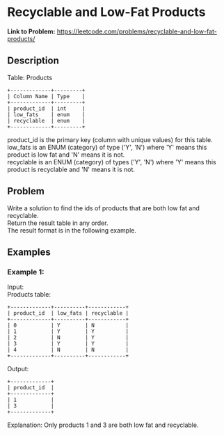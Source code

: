 # Recyclable and Low-Fat Products

**Link to Problem:** https://leetcode.com/problems/recyclable-and-low-fat-products/

## Description
Table: Products
```
+-------------+---------+
| Column Name | Type    |
+-------------+---------+
| product_id  | int     |
| low_fats    | enum    |
| recyclable  | enum    |
+-------------+---------+
```
product_id is the primary key (column with unique values) for this table.  
low_fats is an ENUM (category) of type ('Y', 'N') where 'Y' means this product is low fat and 'N' means it is not.  
recyclable is an ENUM (category) of types ('Y', 'N') where 'Y' means this product is recyclable and 'N' means it is not.  

## Problem
Write a solution to find the ids of products that are both low fat and recyclable.  
Return the result table in any order.  
The result format is in the following example.  

## Examples
### Example 1:

Input:  
Products table:
```
+-------------+----------+------------+
| product_id  | low_fats | recyclable |
+-------------+----------+------------+
| 0           | Y        | N          |
| 1           | Y        | Y          |
| 2           | N        | Y          |
| 3           | Y        | Y          |
| 4           | N        | N          |
+-------------+----------+------------+
```
Output: 
```
+-------------+
| product_id  |
+-------------+
| 1           |
| 3           |
+-------------+
```
Explanation: Only products 1 and 3 are both low fat and recyclable.
